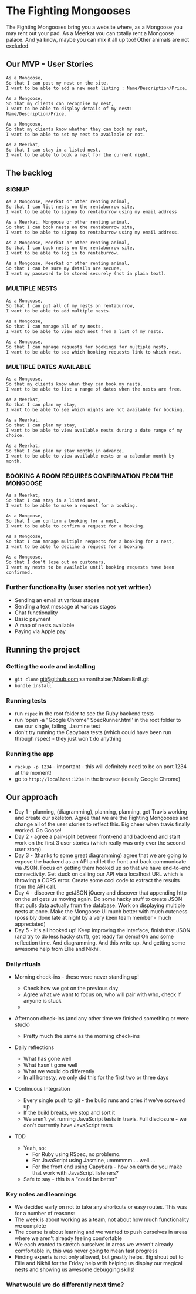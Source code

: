 # The Fighting Mongooses

The Fighting Mongooses bring you a website where, as a Mongoose you may rent out your pad. As a Meerkat you can totally rent a Mongoose palace. And ya know, maybe you can mix it all up too! Other animals are not excluded.

## Our MVP - User Stories

```
As a Mongoose,
So that I can post my nest on the site,
I want to be able to add a new nest listing : Name/Description/Price.

As a Mongoose,
So that my clients can recognise my nest,
I want to be able to display details of my nest: Name/Description/Price.

As a Mongoose,
So that my clients know whether they can book my nest,
I want to be able to set my nest to available or not.

As a Meerkat,
So that I can stay in a listed nest,
I want to be able to book a nest for the current night.
```

## The backlog

### SIGNUP

```
As a Mongoose, Meerkat or other renting animal,
So that I can list nests on the rentaburrow site,
I want to be able to signup to rentaburrow using my email address

As a Meerkat, Mongoose or other renting animal,
So that I can book nests on the rentaburrow site,
I want to be able to signup to rentaburrow using my email address.

As a Mongoose, Meerkat or other renting animal,
So that I can book nests on the rentaburrow site,
I want to be able to log in to rentaburrow.

As a Mongoose, Meerkat or other renting animal,
So that I can be sure my details are secure,
I want my password to be stored securely (not in plain text).
```

### MULTIPLE NESTS

```
As a Mongoose,
So that I can put all of my nests on rentaburrow,
I want to be able to add multiple nests.

As a Mongoose,
So that I can manage all of my nests,
I want to be able to view each nest from a list of my nests.

As a Mongoose,
So that I can manage requests for bookings for multiple nests,
I want to be able to see which booking requests link to which nest.
```

### MULTIPLE DATES AVAILABLE

```
As a Mongoose,
So that my clients know when they can book my nests,
I want to be able to list a range of dates when the nests are free.

As a Meerkat,
So that I can plan my stay,
I want to be able to see which nights are not available for booking.

As a Meerkat,
So that I can plan my stay,
I want to be able to view available nests during a date range of my choice.

As a Meerkat,
So that I can plan my stay months in advance,
I want to be able to view available nests on a calendar month by month.
```

### BOOKING A ROOM REQUIRES CONFIRMATION FROM THE MONGOOSE

```
As a Meerkat,
So that I can stay in a listed nest,
I want to be able to make a request for a booking.

As a Mongoose,
So that I can confirm a booking for a nest,
I want to be able to confirm a request for a booking.

As a Mongoose,
So that I can manage multiple requests for a booking for a nest,
I want to be able to decline a request for a booking.

As a Mongoose,
So that I don't lose out on customers,
I want my nests to be available until booking requests have been confirmed.
```

### Further functionality (user stories not yet written)

- Sending an email at various stages
- Sending a text message at various stages
- Chat functionality
- Basic payment
- A map of nests available
- Paying via Apple pay

## Running the project

### Getting the code and installing

- `git clone` git@github.com:samanthaixer/MakersBnB.git
- `bundle install`

### Running tests

- run `rspec` in the root folder to see the Ruby backend tests
- run 'open -a "Google Chrome" SpecRunner.html' in the root folder to see our single, failing, Jasmine test
- don't try running the Caoybara tests (which could have been run through rspec) - they just won't do anything

### Running the app

- `rackup -p 1234` - important - this will definitely need to be on port 1234 at the moment!
- go to `http://localhost:1234` in the browser (ideally Google Chrome)

## Our approach

- Day 1 - planning, (diagramming), planning, planning, get Travis working and create our skeleton. Agree that we are the Fighting Mongooses and change all of the user stories to reflect this. Big cheer when travis finally worked. Go Goose!
- Day 2 - agree a pair-split between front-end and back-end and start work on the first 3 user stories (which really was only ever the second user story).
- Day 3 - (thanks to some great diagramming) agree that we are going to expose the backend as an API and let the front and back communicate via JSON. Focus on getting them hooked up so that we have end-to-end connectivity. Get stuck on calling our API via a localhost URL which is throwing a CORS error. Create some cool code to extract the results from the API call.
- Day 4 - discover the getJSON jQuery and discover that appending http on the url gets us moving again. Do some hacky stuff to create JSON that pulls data actually from the database. Work on displaying multiple nests at once. Make the Mongoose UI much better with much cuteness (possibly done late at night by a very keen team member - much appreciated)
- Day 5 - it's all hooked up! Keep improving the interface, finish that JSON (and try to do less hacky stuff), get ready for demo! Oh and some reflection time. And diagramming. And this write up. And getting some awesome help from Ellie and Nikhil.

### Daily rituals

- Morning check-ins - these were never standing up!
  - Check how we got on the previous day
  - Agree what we want to focus on, who will pair with who, check if anyone is stuck
  -
- Afternoon check-ins (and any other time we finished something or were stuck)
  - Pretty much the same as the morning check-ins

- Daily reflections
  - What has gone well
  - What hasn't gone well
  - What we would do differently
  - In all honesty, we only did this for the first two or three days

- Continuous Integration
  - Every single push to git - the build runs and cries if we've screwed up
  - If the build breaks, we stop and sort it
  - We aren't yet running JavaScript tests in travis. Full disclosure - we don't currently have JavaScript tests

- TDD
  - Yeah, so:
    - For Ruby using RSpec, no problemo.
    - For JavaScript using Jasmine, ummmmm.... well....
    - For the front end using Capybara - how on earth do you make that work with JavaScript listeners?
  - Safe to say - this is a "could be better"

### Key notes and learnings

- We decided early on not to take any shortcuts or easy routes. This was for a number of reasons:
 - The week is about working as a team, not about how much functionality we complete
 - The course is about learning and we wanted to push ourselves in areas where we aren't already feeling comfortable
 - We each wanted to stretch ourselves in areas we weren't already comfortable in, this was never going to mean fast progress
 - Finding experts is not only allowed, but greatly helps. Big shout out to Ellie and Nikhil for the Friday help with helping us display our magical nests and showing us awesome debugging skills!

### What would we do differently next time?
